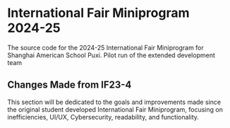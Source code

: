 # International Fair Miniprogram 2024-25
The source code for the 2024-25 International Fair Miniprogram for Shanghai American School Puxi. Pilot run of the extended development team

## Changes Made from IF23-4
This section will be dedicated to the goals and improvements made since the original student developed International Fair Miniprogram, focusing on inefficiencies, UI/UX, Cybersecurity, readability, and functionality.

### 
